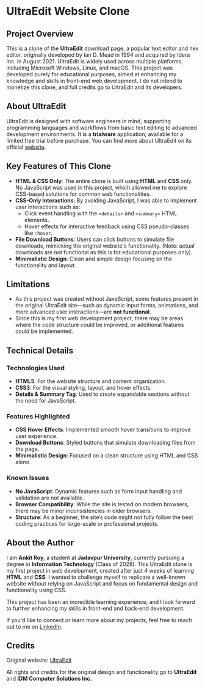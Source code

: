 
<h1>UltraEdit Website Clone</h1>

<h2>Project Overview</h2>
<p>This is a clone of the <b>UltraEdit</b> download page, a popular text editor and hex editor, originally developed by Ian D. Mead in 1994 and acquired by Idera Inc. in August 2021. UltraEdit is widely used across multiple platforms, including Microsoft Windows, Linux, and macOS. This project was developed purely for educational purposes, aimed at enhancing my knowledge and skills in front-end web development. I do not intend to monetize this clone, and full credits go to UltraEdit and its developers.</p>

<h2>About UltraEdit</h2>
<p>UltraEdit is designed with software engineers in mind, supporting programming languages and workflows from basic text editing to advanced development environments. It is a <b>trialware</b> application, available for a limited free trial before purchase. You can find more about UltraEdit on its official <a href="https://www.ultraedit.com/downloads/ultraedit-download-thank-you/">website</a>.</p>

<h2>Key Features of This Clone</h2>
<ul>
    <li><b>HTML & CSS Only</b>: The entire clone is built using <b>HTML</b> and <b>CSS</b> only. No JavaScript was used in this project, which allowed me to explore CSS-based solutions for common web functionalities.</li>
    <li><b>CSS-Only Interactions</b>: By avoiding JavaScript, I was able to implement user interactions such as:
        <ul>
            <li>Click event handling with the <code>&lt;details&gt;</code> and <code>&lt;summary&gt;</code> HTML elements.</li>
            <li>Hover effects for interactive feedback using CSS pseudo-classes like <code>:hover</code>.</li>
        </ul>
    </li>
    <li><b>File Download Buttons</b>: Users can click buttons to simulate file downloads, mimicking the original website's functionality. (Note: actual downloads are not functional as this is for educational purposes only).</li>
    <li><b>Minimalistic Design</b>: Clean and simple design focusing on the functionality and layout.</li>
</ul>

<h2>Limitations</h2>
<ul>
    <li>As this project was created without JavaScript, some features present in the original UltraEdit site—such as dynamic input forms, animations, and more advanced user interactions—are <b>not functional</b>.</li>
    <li>Since this is my first web development project, there may be areas where the code structure could be improved, or additional features could be implemented.</li>
</ul>

<h2>Technical Details</h2>
<h3>Technologies Used</h3>
<ul>
    <li><b>HTML5</b>: For the website structure and content organization.</li>
    <li><b>CSS3</b>: For the visual styling, layout, and hover effects.</li>
    <li><b>Details & Summary Tag</b>: Used to create expandable sections without the need for JavaScript.</li>
</ul>

<h3>Features Highlighted</h3>
<ul>
    <li><b>CSS Hover Effects</b>: Implemented smooth hover transitions to improve user experience.</li>
    <li><b>Download Buttons</b>: Styled buttons that simulate downloading files from the page.</li>
    <li><b>Minimalistic Design</b>: Focused on a clean structure using HTML and CSS alone.</li>
</ul>

<h3>Known Issues</h3>
<ul>
    <li><b>No JavaScript</b>: Dynamic features such as form input handling and validation are not available.</li>
    <li><b>Browser Compatibility</b>: While the site is tested on modern browsers, there may be minor inconsistencies in older browsers.</li>
    <li><b>Structure</b>: As a beginner, the site’s code might not fully follow the best coding practices for large-scale or professional projects.</li>
</ul>

<h2>About the Author</h2>
<p>I am <b>Ankit Roy</b>, a student at <b>Jadavpur University</b>, currently pursuing a degree in <b>Information Technology</b> (Class of 2028). This UltraEdit clone is my first project in web development, created after just 4 weeks of learning <b>HTML</b> and <b>CSS</b>. I wanted to challenge myself to replicate a well-known website without relying on JavaScript and focus on fundamental design and functionality using CSS.</p>
<p>This project has been an incredible learning experience, and I look forward to further enhancing my skills in front-end and back-end development.</p>
<p>If you'd like to connect or learn more about my projects, feel free to reach out to me on <a href="www.linkedin.com/in/ankit-roy-1b4304322">LinkedIn</a>.</p>

<h2>Credits</h2>
<p>Original website: <a href="https://www.ultraedit.com">UltraEdit</a></p>
<p>All rights and credits for the original design and functionality go to <b>UltraEdit</b> and <b>IDM Computer Solutions Inc.</b></p>
